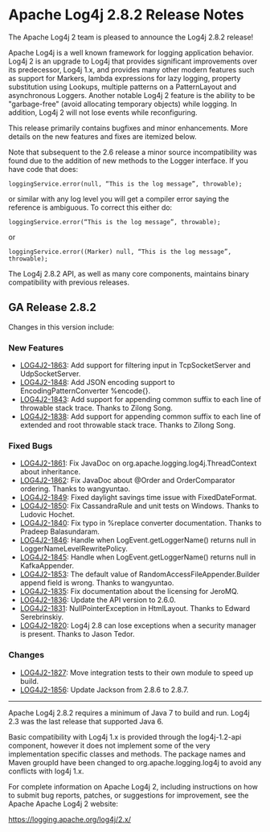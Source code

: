 # Apache Log4j 2.8.2 Release Notes

The Apache Log4j 2 team is pleased to announce the Log4j 2.8.2 release!

Apache Log4j is a well known framework for logging application behavior. Log4j 2 is an upgrade
to Log4j that provides significant improvements over its predecessor, Log4j 1.x, and provides
many other modern features such as support for Markers, lambda expressions for lazy logging,
property substitution using Lookups, multiple patterns on a PatternLayout and asynchronous
Loggers. Another notable Log4j 2 feature is the ability to be "garbage-free" (avoid allocating
temporary objects) while logging. In addition, Log4j 2 will not lose events while reconfiguring.

This release primarily contains bugfixes and minor enhancements. More details on the new features and
fixes are itemized below.

Note that subsequent to the 2.6 release a minor source incompatibility was found due to the
addition of new methods to the Logger interface. If you have code that does:

    loggingService.error(null, “This is the log message”, throwable);

or similar with any log level you will get a compiler error saying the reference is ambiguous.
To correct this either do:

    loggingService.error(“This is the log message”, throwable);

or

    loggingService.error((Marker) null, “This is the log message”, throwable);

The Log4j 2.8.2 API, as well as many core components, maintains binary compatibility with previous releases.

## GA Release 2.8.2

Changes in this version include:

### New Features
* [LOG4J2-1863](https://issues.apache.org/jira/browse/LOG4J2-1863):
Add support for filtering input in TcpSocketServer and UdpSocketServer.
* [LOG4J2-1848](https://issues.apache.org/jira/browse/LOG4J2-1848):
Add JSON encoding support to EncodingPatternConverter %encode{}.
* [LOG4J2-1843](https://issues.apache.org/jira/browse/LOG4J2-1843):
Add support for appending common suffix to each line of throwable stack trace. Thanks to Zilong Song.
* [LOG4J2-1838](https://issues.apache.org/jira/browse/LOG4J2-1838):
Add support for appending common suffix to each line of extended and root throwable stack trace. Thanks to Zilong Song.

### Fixed Bugs
* [LOG4J2-1861](https://issues.apache.org/jira/browse/LOG4J2-1861):
Fix JavaDoc on org.apache.logging.log4j.ThreadContext about inheritance.
* [LOG4J2-1862](https://issues.apache.org/jira/browse/LOG4J2-1862):
Fix JavaDoc about @Order and OrderComparator ordering. Thanks to wangyuntao.
* [LOG4J2-1849](https://issues.apache.org/jira/browse/LOG4J2-1849):
Fixed daylight savings time issue with FixedDateFormat.
* [LOG4J2-1850](https://issues.apache.org/jira/browse/LOG4J2-1850):
Fix CassandraRule and unit tests on Windows. Thanks to Ludovic Hochet.
* [LOG4J2-1840](https://issues.apache.org/jira/browse/LOG4J2-1840):
Fix typo in %replace converter documentation. Thanks to Pradeep Balasundaram.
* [LOG4J2-1846](https://issues.apache.org/jira/browse/LOG4J2-1846):
Handle when LogEvent.getLoggerName() returns null in LoggerNameLevelRewritePolicy.
* [LOG4J2-1845](https://issues.apache.org/jira/browse/LOG4J2-1845):
Handle when LogEvent.getLoggerName() returns null in KafkaAppender.
* [LOG4J2-1853](https://issues.apache.org/jira/browse/LOG4J2-1853):
The default value of RandomAccessFileAppender.Builder append field is wrong. Thanks to wangyuntao.
* [LOG4J2-1835](https://issues.apache.org/jira/browse/LOG4J2-1835):
Fix documentation about the licensing for JeroMQ.
* [LOG4J2-1836](https://issues.apache.org/jira/browse/LOG4J2-1836):
Update the API version to 2.6.0.
* [LOG4J2-1831](https://issues.apache.org/jira/browse/LOG4J2-1831):
NullPointerException in HtmlLayout. Thanks to Edward Serebrinskiy.
* [LOG4J2-1820](https://issues.apache.org/jira/browse/LOG4J2-1820):
Log4j 2.8 can lose exceptions when a security manager is present. Thanks to Jason Tedor.

### Changes
* [LOG4J2-1827](https://issues.apache.org/jira/browse/LOG4J2-1827):
Move integration tests to their own module to speed up build.
* [LOG4J2-1856](https://issues.apache.org/jira/browse/LOG4J2-1856):
Update Jackson from 2.8.6 to 2.8.7.

---

Apache Log4j 2.8.2 requires a minimum of Java 7 to build and run. Log4j 2.3 was the
last release that supported Java 6.

Basic compatibility with Log4j 1.x is provided through the log4j-1.2-api component, however it
does not implement some of the very implementation specific classes and methods. The package
names and Maven groupId have been changed to org.apache.logging.log4j to avoid any conflicts
with log4j 1.x.

For complete information on Apache Log4j 2, including instructions on how to submit bug
reports, patches, or suggestions for improvement, see the Apache Apache Log4j 2 website:

https://logging.apache.org/log4j/2.x/